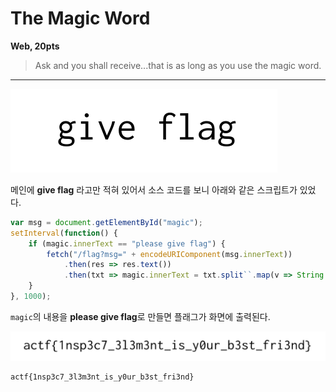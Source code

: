 # The Magic Word
**Web, 20pts**
> Ask and you shall receive...that is as long as you use the magic word.

----------------------------------------

![Main](main.png)

메인에 **give flag** 라고만 적혀 있어서 소스 코드를 보니 아래와 같은 스크립트가 있었다.

```js
var msg = document.getElementById("magic");
setInterval(function() {
    if (magic.innerText == "please give flag") {
        fetch("/flag?msg=" + encodeURIComponent(msg.innerText))
            .then(res => res.text())
            .then(txt => magic.innerText = txt.split``.map(v => String.fromCharCode(v.charCodeAt(0) ^ 0xf)).join``);
    }
}, 1000);
```

`magic`의 내용을 **please give flag**로 만들면 플래그가 화면에 출력된다.

![Flag](flag.png)

```
actf{1nsp3c7_3l3m3nt_is_y0ur_b3st_fri3nd}
```